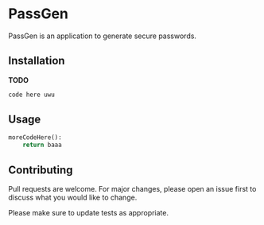 # PassGen

PassGen is an application to generate secure passwords.

## Installation

<!-- Use the package manager [pip](https://pip.pypa.io/en/stable/) to install foobar. -->
**TODO**

```bash
code here uwu
```

## Usage

```python
moreCodeHere():
    return baaa
```

## Contributing

Pull requests are welcome. For major changes, please open an issue first to discuss what you would like to change.

Please make sure to update tests as appropriate.